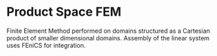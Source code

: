 # Product Space FEM

Finite Element Method performed on domains structured
as a Cartesian product of smaller dimensional domains.
Assembly of the linear system uses FEniCS for integration.
